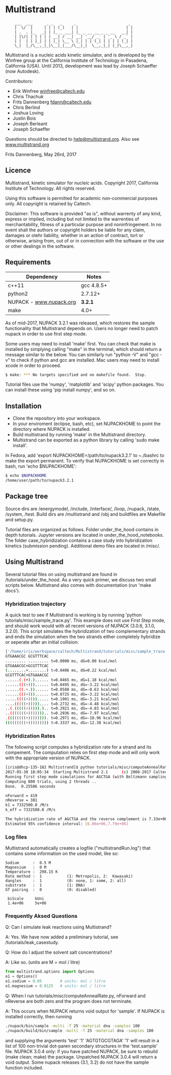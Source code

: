 # Multistrand #
        ___  ___      _ _   _     _                       _ 
        |  \/  |     | | | (_)   | |                     | |
        | .  . |_   _| | |_ _ ___| |_ _ __ __ _ _ __   __| |
        | |\/| | | | | | __| / __| __| '__/ _` | '_ \ / _` |
        | |  | | |_| | | |_| \__ \ |_| | | (_| | | | | (_| |
        \_|  |_/\__,_|_|\__|_|___/\__|_|  \__,_|_| |_|\__,_|  

Multistrand is a nucleic acids kinetic simulator, and is developed by the Winfree group at the California Institute of Technology in Pasadena, California (USA). Until 2013, development was lead by Joseph Schaeffer (now Autodesk).

Contributors:

* Erik Winfree			      winfree@caltech.edu
* Chris Thachuk
* Frits Dannenberg    	fdann@caltech.edu
* Chris Berlind
* Joshua Loving
* Justin Bois
* Joseph Berleant
* Joseph Schaeffer

Questions should be directed to help@multistrand.org. Also see www.multistrand.org


Frits Dannenberg, May 26rd, 2017


## Licence ##

Multistrand, kinetic simulator for nucleic acids.
Copyright 2017, California Institute of Technology. All rights reserved.

Using this software is permitted for academic non-commercial purposes only. All copyright is retained by Caltech. 

Disclaimer: This software is provided "as is", without warrenty of any kind, express or implied, including
but not limited to the warrenties of merchantability, fitness of a particular purpose and 
noninfringement. In no event shall the authors or copyright holders be liable for any claim,
damages or otehr liability, whether in an action of contract, tort or otherwise, arising from,
out of or in connection with the software or the use or other dealings in the software.


## Requirements ##

| Dependency | Notes               | 
| ---------- | ------              |
| c++11      | gcc 4.8.5+ 		   |  
|  python2   |  2.7.12+       	   | 
| NUPACK - www.nupack.org    |  **3.2.1**  | 
|  make      |  4.0+         | 
 
As of mid-2017, NUPACK 3.2.1 was released, which restores the sample functionality that Multistrand depends on. Users no longer need to patch nupack in order to use first step mode. 

Some users may need to install 'make' first. You can check that make is installed by simplying calling "make" in the terminal, which should return a message similar to the below. You can similarly run "python -V" and "gcc -v" to check if python and gcc are installed. Mac users may need to install xcode in order to proceed.
```sh
$ make: *** No targets specified and no makefile found.  Stop.
```

Tutorial files use the 'numpy', 'matplotlib' and 'scipy' python packages. You can install these using 'pip install numpy', and so on.

 
## Installation ##
 
 - Clone the repository into your workspace.
 - In your enviroment (eclipse, bash, etc), set NUPACKHOME to point the directory where NUPACK is installed. 
 - Build multistrand by running 'make' in the Multistrand directory.
 - Multistrand can be exported as a python library by calling 'sudo make install'.

In Fedora, add 'export NUPACKHOME=/path/to/nupack3.2.1' to ~./bashrc to make the export permanent.
To verify that NUPACKHOME is set correctly in bash, run 'echo $NUPACKHOME':
```sh
$ echo $NUPACKHOME
/home/user/path/to/nupack3.2.1
```

 
## Package tree ##

Source dirs are /energymodel, /include, /interface/, /loop, /nupack, /state, /system, /test. Build dirs are /multistrand and /obj and buildfiles are Makefile and setup.py.

Tutorial files are organized as follows. Folder under_the_hood contains in depth tutorials. Jupyter versions are located in under_the_hood_notebooks. The folder case_hybridization contains a case study into hybridization kinetics (submission pending). Additional demo files are located in /misc/.

## Using Multistrand ##

Several tutorial files on using multistrand are found in /tutorials/under_the_hood. As a very quick primer, we discuss two small scripts below.  Multistrand also comes with documentation (run 'make docs').

### Hybridization trajectory ###

A quick test to see if Multistrand is working is by running 'python tutorials/misc/sample_trace.py'. This example does not use First Step mode, and should work would with all recent versions of NUPACK (3.0.6, 3.1.0, 3.2.0). This script simulates the hybridization of two complementary strands and ends the simulation when the two strands either completely hybridize or seperate after an initial collision:  

```sh
['/home/iris/workspace/caltech/Multistrand/tutorials/misc/sample_trace.py']
GTGAAACGC GCGTTTCAC
......... ......... t=0.0000 ms, dG=0.00 kcal/mol  
GTGAAACGC+GCGTTTCAC
(........+........) t=0.0406 ms, dG=0.22 kcal/mol  
GCGTTTCAC+GTGAAACGC
......(.(+).)...... t=0.0465 ms, dG=1.18 kcal/mol  
......(((+)))...... t=0.0495 ms, dG=-3.22 kcal/mol  
......((.+.))...... t=0.0588 ms, dG=-0.63 kcal/mol  
......(((+)))...... t=0.0725 ms, dG=-3.22 kcal/mol  
.....((((+))))..... t=0.1901 ms, dG=-3.21 kcal/mol  
....(((((+))))).... t=0.2732 ms, dG=-4.48 kcal/mol  
..(.(((((+))))).).. t=0.2921 ms, dG=-4.03 kcal/mol  
..(((((((+))))))).. t=0.2936 ms, dG=-7.97 kcal/mol  
.((((((((+)))))))). t=0.2971 ms, dG=-10.96 kcal/mol  
(((((((((+))))))))) t=0.3337 ms, dG=-12.38 kcal/mol  
```

### Hybridization Rates ###

The following script computes a hybridization rate for a strand and its compement. The computation relies on first step mode and will only work with the appropriate version of NUPACK.

```sh
[iris@dhcp-135-182 Multistrand]$ python tutorials/misc/computeAnnealRate.py 'AGCTGA' -bootstrap
2017-05-30 18:05:34  Starting Multistrand 2.1      (c) 2008-2017 Caltech      
Running first step mode simulations for AGCTGA (with Boltzmann sampling)...
Computing 800 trials, using 2 threads .. 
Done.  0.25586 seconds 

nForward = 419 
nReverse = 381 
k1 = 7332500.0 /M/s   
k_eff = 7332500.0 /M/s   

The hybridization rate of AGCTGA and the reverse complement is 7.33e+06 /M /s
Estimated 95% confidence interval: [6.86e+06,7.79e+06] 
```


### Log files ###

Multistrand automatically creates a logfile ("multistrandRun.log") that contains some information on the used model, like so:
```
Sodium      :  0.5 M 
Magnesium   :  0 M 
Temperature :  298.15 K
Rate method :  1           (1: Metropolis, 2:  Kawasaki)
dangles     :  1           (0: none, 1: some, 2: all)
substrate   :  1           (1: DNA)
GT pairing  :  0           (0: disabled)

 biScale     kUni    
 1.4e+06     5e+06
```
 
 
 ### Frequently Aksed Questions ###
 
Q: Can I simulate leak reactions using Multistrand?

A: Yes. We have now added a preliminary tutorial, see /tutorials/leak_casestudy.

Q: How do I adjust the solvent salt concentrations?

A: Like so. (units are M = mol / litre) 

```python
from multistrand.options import Options
o1 = Options()
o1.sodium = 0.05        # units: mol / litre
o1.magnesium = 0.0125   # units: mol / litre
```

Q: When I run tutorials/misc/computeAnnealRate.py, nForward and nReverse are both zero and the program does not terminate.

A:  This occurs when NUPACK returns void output for 'sample'. If NUPACK is installed correctly, then running 

``` bash
./nupack/bin/sample -multi -T 25 -material dna -samples 100	
./nupack/build/bin/sample -multi -T 25 -material dna -samples 100      (v.3.2.1 and up)
```
and supplying the arguments 'test' '1' 'AGTGTGCGTAGA' '1' will result in a list of 100 non-trivial dot-paren secondary structures in the 'test.sample' file. 
NUPACK 3.0.4 only: if you have patched NUPACK, be sure to rebuild (make clean; make) the package. Unpatched NUPACK 3.0.4 will return a void output. Some nupack releases (3.1, 3.2) do not have the sample function included.